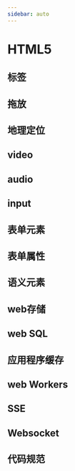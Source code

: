 ```yaml
---
sidebar: auto
---
```


# HTML5 
## 标签
## 拖放
## 地理定位
## video
## audio
## input
## 表单元素
## 表单属性
## 语义元素
## web存储
## web SQL
## 应用程序缓存
## web Workers
## SSE
## Websocket
## 代码规范
